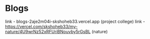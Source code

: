 # Blogs
link - blogs-2aje2m04i-skshoheb33.vercel.app (project college)
link - https://vercel.com/skshoheb33/my-nature/4U9wrNz52xRFUriBNouvby5rGsBL (nature)
